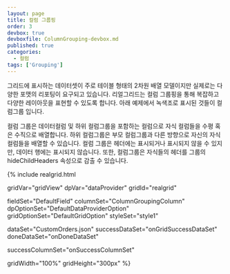```yaml
---
layout: page
title: 컬럼 그룹핑
order: 3
devbox: true
devboxfile: ColumnGrouping-devbox.md
published: true
categories:
  - 컬럼
tags: ['Grouping']
---
```


그리드에 표시하는 데이터셋이 주로 테이블 형태의 2차원 배열 모델이지만 실제로는 다양한 포맷의 리포팅이 요구되고 있습니다. 리얼그리드는 컬럼 그룹핑을 통해 복잡하고 다양한 레이아웃을 표현할 수 있도록 합니다. 아래 예제에서 녹색조로 표시된 것들이 컬럼그룹 입니다.  

컬럼 그룹은 데이터컬럼 및 하위 컬럼그룹을 포함하는 컬럼으로 자식 컬럼들을 수평 혹은 수직으로 배열합니다. 하위 컬럼그룹은 부모 컬럼그룹과 다른 방향으로 자신의 자식 컬럼들을 배열할 수 있습니다. 컬럼 그룹은 헤더에는 표시되거나 표시되지 않을 수 있지만, 데이터 행에는 표시되지 않습니다. 또한, 컬럼그룹은 자식들의 헤더를 그룹의 hideChildHeaders 속성으로 감출 수 있습니다.

<script>
  var onGridSuccessDataSet = function(data, textStatus, jqXHR) {
    dataProvider.setRows(data);
  }
  var onDoneDataSet = function() {
  	gridView.setStyles({
        header: {
            group: {
                background: "linear,#ffe9f0f8,#ffc3f8d8,90",
                foreground: "#ff666666"
            }
        }
    });	
    
  }

  var onSuccessColumnSet = function(data, textStatus, jqXHR) {
	createGroupList(gridView);
  }
</script>

{% include realgrid.html

  gridVar="gridView"
  dpVar="dataProvider"
  gridId="realgrid"

  fieldSet="DefaultField"
  columnSet="ColumnGroupingColumn"
  dpOptionSet="DefaultDataProviderOption"
  gridOptionSet="DefaultGridOption"
  styleSet="style1"

  dataSet="CustomOrders.json"
  successDataSet="onGridSuccessDataSet"
  doneDataSet="onDoneDataSet"

  successColumnSet="onSuccessColumnSet"

  gridWidth="100%"
  gridHeight="300px" %}
